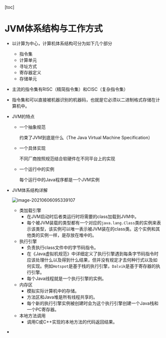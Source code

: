 [toc]

# JVM体系结构与工作方式

- 以计算为中心，计算机体系结构可分为如下几个部分

  - 指令集
  - 计算单元
  - 寻址方式
  - 寄存器定义
  - 存储单元

- 主流的指令集有RISC（精简指令集）和CISC（复杂指令集）

- 指令集和可以直接被机器识别的机器码，也就是它必须以二进制格式存储在计算机中。

- JVM的特点

  - 一个抽象规范

    约束了JVM到底是什么（The Java Virtual Machine Specification）

  - 一个具体实现

    不同厂商按照规范结合软硬件在不同平台上的实现

  - 一个运行中的实例

    每个运行中的Java程序都是一个JVM实例

- JVM体系结构详解

  ![image-20210606095339107](https://raw.githubusercontent.com/KingdeGuo/myPictureBed/main/img_upload202106/06/095341-719752.png)

  - 类加载引擎
    - 在JVM启动时后者类运行时将需要的class加载到JVM中。
    - 每个被JVM装载的类型都有一个对应的`java.lang.Class`类的实例来表示该类型，该实例可以唯一表示被JVM装在的class类。这个实例和其他类的实例一样，是存放在堆中的。
  - 执行引擎
    - 负责执行class文件中的字节码指令。
    - 在《Java虚拟机规范》中详细定义了执行引擎遇到每条字节码指令时应该处理什么以及得到什么结果，但并没有规定才去何种行式以及如何实现。例如`Hotspot`是基于栈的执行引擎，`Dalvik`是基于寄存器的执行引擎。
    - 每个Java线程就是一个执行引擎的实例。
  - 内存区
    - 模拟实际计算机中的存储。
    - 方法区和Java堆是所有线程共享的。
    - 每个新的执行引擎实例被创建时会为这个执行引擎创建一个Java栈和一个PC寄存器。
  - 本地方法调用
    - 调用C或C++实现的本地方法的代码返回结果。

<!-- 不管是何种指令集都只有几种基本的元素，如加、减、乘、除、取余等，这些运算又可以进一步分解为二进制位运算：与、或、异或等。这些指令又通过指令来完成，而指令的核心目的就是确定运算的种类和运算需要的数据，以及从哪里区操作数，将结果存放在哪里。相应的指令集会有对应的架构出现，如基于栈的或者基于寄存器的。 -->

- 